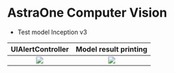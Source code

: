 # AstraOne Computer Vision
  - Test model Inception v3

UIAlertController             |  Model result printing
:-------------------------:|:-------------------------:
![](https://lh3.googleusercontent.com/oK3Ky9uP1__zp9mq1PpYEjF_0Jvad4uSx2XV1fy_U8kRv0mJ_RWlVR3IdMo_clh1Vrta_ADGyQj1LfPxPoXubsrS2sOGayZiLfZEkcV6j1vji6dvgFkGtMS5rCT0ev8Djk03FN-Wzz7r8z1QHmbEmY6nRtcKe7i5935i0pqETxLwIEXpU8N_H2jb28juJz8dd_OybeFAIuiX082BZpG-gYy4v6XO85Kfn2DT2AYAdLqNLursh-pOmB2mGwNA0e15rFY8FR2yQxWdgscOiw-F-4G5f4_s7fxiYZsNLHMUpzw5vdal3YxZtmT8ae2CtRO-mZ3-dZPVPTTBdKUb5j6uQNHaNokBAcp-EludFXFJKDam79PmXkrPye28htYq44CNBWlP8soeb377hHwtVy09lMxtn7mxdopz2rdm2j7FQW5xT9SiLSpRtOH3Ci2YbhHE2VmES5Sn-2Wp38mURjfjh-aqQJg2FJjgZ0p07QSDza7Sgcx9DAlm12jKZlMvIgh3R3hyOFkUbN0lzbQkLPCUTpkEerU7fUBaXjVtLn09YsyiEf7PSTHNSUG1vC6U4SmQCaW5weZxCViUfAqTh22LSVt5xCT7GUPaujW5i9Gw25M5nguSlBhpoNoCY43z7BebuPGD5iH87UEzjs_U3fxNfqs15ukHmHzWUtmi5dvWae7iM1W5koFAOaDbsU4E=w720-h1280-no)  |  ![](https://lh3.googleusercontent.com/a8Skag-8EC5br91QDXMj9lt-rMGLB2oVHs33V6tcNLi6brLeUCbJPJFOBRxkDJzaUAKNgz2KbP9ixfY7j63AwZlCcgBPuhXmVOqoEoHb5ZsDJZcOpkTIqwdQc6TbBEKUio9k-QWz_hvT85kuCc-IwkOxoO1By9O65DO21-fFlzNqKwy5EnWiXzDPy6_jS-EjpJGu8LsohzK4fOjqkOHzk5YaYIOA3FGxS5QM9dN6KYZogs6vpdcQE6MErl2HhMO-ZXqgaxvwngQl-RoXCKOiDZYYeMBA0wYrzNlMFnJTQ4JlQCsPRwZADCTpJ5Oh818UYEd38p9U8npphYBWwcH_O-YV8S2Pe3-pYx2ve8V4-P5DYoriwxM2hwD5Uh5NGzmq-G6X5hZrRGZonXyekd8GcApfFgjEA4i9xrxmi4HmRaHMQ1UTvSh3TaRxqiMrBV9UEgNgneoxhVp5ufmKvGM-CdBKRm0yoVsbyQpbIdr88mfQnK3_g0V8IPUi4kl8J6D9xv2Y030EzlJFA-IXEI19-DGn96tEGQm34ZihQ65RMJDbc_PfsHB1GWcPOb4su0DAtORN0i9HQuiz2UUn6OxkBKbHQCTT297fk_tLo8TRQOrYnJP_ZZl5A-dQUN2ku6EbI_Q4E8GW19qCoWYJ3u5fXVkfZBMoh1fOC3PoVBsMqViqXakqzQvKDN-cNWAr=w720-h1280-n)
